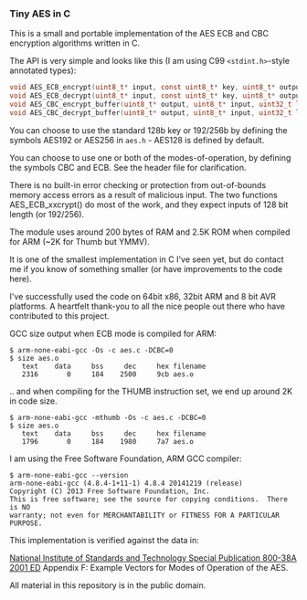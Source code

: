 ### Tiny AES in C

This is a small and portable implementation of the AES ECB and CBC encryption algorithms written in C.

The API is very simple and looks like this (I am using C99 `<stdint.h>`-style annotated types):

```C
void AES_ECB_encrypt(uint8_t* input, const uint8_t* key, uint8_t* output);
void AES_ECB_decrypt(uint8_t* input, const uint8_t* key, uint8_t* output);
void AES_CBC_encrypt_buffer(uint8_t* output, uint8_t* input, uint32_t length, const uint8_t* key, const uint8_t* iv);
void AES_CBC_decrypt_buffer(uint8_t* output, uint8_t* input, uint32_t length, const uint8_t* key, const uint8_t* iv);
```
You can choose to use the standard 128b key or 192/256b by defining the symbols AES192 or AES256 in `aes.h` - AES128 is defined by default.

You can choose to use one or both of the modes-of-operation, by defining the symbols CBC and ECB. See the header file for clarification.

There is no built-in error checking or protection from out-of-bounds memory access errors as a result of malicious input. The two functions AES_ECB_xxcrypt() do most of the work, and they expect inputs of 128 bit length (or 192/256).

The module uses around 200 bytes of RAM and 2.5K ROM when compiled for ARM (~2K for Thumb but YMMV).

It is one of the smallest implementation in C I've seen yet, but do contact me if you know of something smaller (or have improvements to the code here). 

I've successfully used the code on 64bit x86, 32bit ARM and 8 bit AVR platforms.
A heartfelt thank-you to all the nice people out there who have contributed to this project.


GCC size output when ECB mode is compiled for ARM:



    $ arm-none-eabi-gcc -Os -c aes.c -DCBC=0
    $ size aes.o
       text    data     bss     dec     hex filename
       2316       0     184    2500     9cb aes.o




.. and when compiling for the THUMB instruction set, we end up around 2K in code size.

    $ arm-none-eabi-gcc -mthumb -Os -c aes.c -DCBC=0
    $ size aes.o
       text    data     bss     dec     hex filename
       1796       0     184    1980     7a7 aes.o




I am using the Free Software Foundation, ARM GCC compiler:

    $ arm-none-eabi-gcc --version
    arm-none-eabi-gcc (4.8.4-1+11-1) 4.8.4 20141219 (release)
    Copyright (C) 2013 Free Software Foundation, Inc.
    This is free software; see the source for copying conditions.  There is NO
    warranty; not even for MERCHANTABILITY or FITNESS FOR A PARTICULAR PURPOSE.



This implementation is verified against the data in:

[National Institute of Standards and Technology Special Publication 800-38A 2001 ED](http://nvlpubs.nist.gov/nistpubs/Legacy/SP/nistspecialpublication800-38a.pdf) Appendix F: Example Vectors for Modes of Operation of the AES.


All material in this repository is in the public domain.
